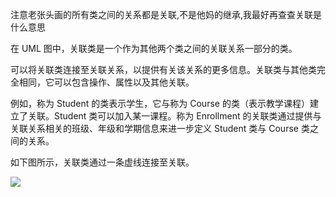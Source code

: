 注意老张头画的所有类之间的关系都是关联,不是他妈的继承,我最好再查查关联是什么意思

在 UML 图中，关联类是一个作为其他两个类之间的关联关系一部分的类。

可以将关联类连接至关联关系，以提供有关该关系的更多信息。关联类与其他类完全相同，它可以包含操作、属性以及其他关联。

例如，称为 Student 的类表示学生，它与称为 Course 的类（表示教学课程）建立了关联。Student 类可以加入某一课程。称为 Enrollment 的关联类通过提供与关联关系相关的班级、年级和学期信息来进一步定义 Student 类与 Course 类之间的关系。

如下图所示，关联类通过一条虚线连接至关联。

![](C:\Users\ws\Desktop\assoclass.gif)